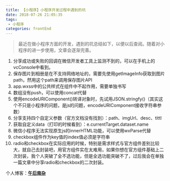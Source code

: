 ```yaml
---
title: 【小程序】小程序开发过程中遇到的坑
date: 2018-07-26 21:05:35   
tags:
 - 小程序       
categories: frontEnd
---
```


> 最近在做小程序方面的开发，遇到的坑总结如下，以便以后查阅。随着对小程序的进一步使用，文章会逐渐完善。

<!-- more -->

1. 分享成功或失败的回调在微信开发者工具上监测不到的，可以在手机上的vcConsole中看到。
2. 保存图片到相册是在不支持网络地址的，需要先使用getImageInfo获取到图片path，然用这个path来调用保存图片API
3. app.wxss中的公共样式在组件中不起作用，需要单独书写
4. 数组没有push，可以使用concat代替
5. 使用encodeURIComponent()转译对象时，先试用JSON.stringfy()（其实这个不只是小程序的问题，是js的问题，encodeURIComponent接收字符串参数）
6. 分享支持四个自定义参数（官方文档没有找到）：path、imgUrl、desc、tittl
7. 获取自定义data（打印的时候看到）：e.currentTarget.dataset.name
8. 微信小程序无法实现原生js的innerHTML功能，可以使用wxParse代替
9. checkbox组件作为key值的index值必须是字符串
10. radio和checkbox在实际应用的时候，特别是需求样式与官方组件差别比较大，就自己去封装吧，用官方组件实在太难用，如果你想在官方组件基础上二次封装，我个人突破了全不选功能，但是全选功能突破不了，过后我会在单独一篇文章中分享radio和checkbox的二次封装。

个人博客：[**午后南杂**](http://blog.recoluan.com) 
